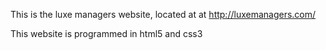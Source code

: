 This is the luxe managers website, located at at http://luxemanagers.com/

This website is programmed in html5 and css3